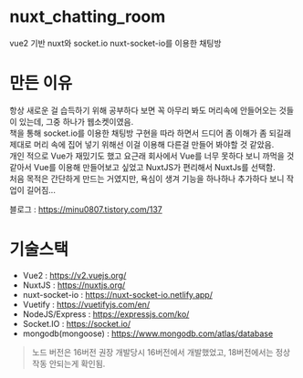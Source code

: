 # nuxt_chatting_room
vue2 기반 nuxt와 socket.io nuxt-socket-io를 이용한 채팅방
# 만든 이유
항상 새로운 걸 습득하기 위해 공부하다 보면 꼭 아무리 봐도 머리속에 안들어오는 것들이 있는데, 그중 하나가 웹소켓이였음.   
책을 통해 socket.io를 이용한 채팅방 구현을 따라 하면서 드디어 좀 이해가 좀 되길래 제대로 머리 속에 집어 넣기 위해선 이걸 이용해 다른걸 만들어 봐야할 것 같았음.   
개인 적으로 Vue가 재밌기도 했고 요근래 회사에서 Vue를 너무 못하다 보니 까먹을 것 같아서 Vue를 이용해 만들어보고 싶었고 NuxtJS가 편리해서 NuxtJs를 선택함.   
처음 목적은 간단하게 만드는 거였지만, 욕심이 생겨 기능을 하나하나 추가하다 보니 작업이 길어짐...   

블로그 : https://minu0807.tistory.com/137

# 기술스택
- Vue2 : https://v2.vuejs.org/
- NuxtJS : https://nuxtjs.org/
- nuxt-socket-io : https://nuxt-socket-io.netlify.app/
- Vuetify : https://vuetifyjs.com/en/
- NodeJS/Express : https://expressjs.com/ko/
- Socket.IO : https://socket.io/
- mongodb(mongoose) : https://www.mongodb.com/atlas/database

> 노드 버전은 16버전 권장
> 개발당시 16버전에서 개발했었고, 18버전에서는 정상작동 안되는게 확인됨.
